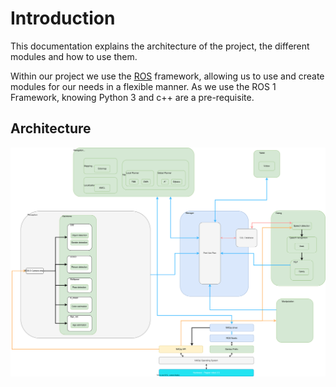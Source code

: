 # Introduction

This documentation explains the architecture of the project, the different modules and how to use them.

Within our project we use the [ROS](https://www.ros.org/) framework, allowing us to use and create modules for our needs in a flexible manner.
As we use the ROS 1 Framework, knowing Python 3 and c++ are a pre-requisite.


## Architecture
![Alt text](architecture_robobreizh.svg)
<!-- ```
├── src
│   ├── CMakeLists.txt 
│   ├── dialog_pepper
│   ├── manager_pepper
│   ├── manipulation_pepper
│   ├── navigation_pepper
│   ├── perception_pepper
│   └── tablet_pepper
└── README.md
``` -->

